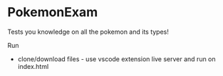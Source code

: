 # PokemonExam
Tests you knowledge on all the pokemon and its types!

Run 
- clone/download files - use vscode extension live server and run on index.html
